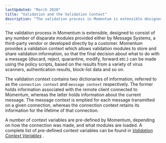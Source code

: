 ```yaml
---
lastUpdated: "March 2020"
title: "Validation and the Validation Context"
description: "The validation process in Momentum is extensible designed to consist of any number of disparate modules provided either by Message Systems a third party vendor or developed directly by a customer Momentum provides a validation context which allows validation modules to store and share validation information so that the final..."
---
```


The validation process in Momentum is extensible, designed to consist of any number of disparate modules provided either by Message Systems, a third-party vendor or developed directly by a customer. Momentum provides a validation context which allows validation modules to store and share validation information, so that the final decision about what to do with a message (discard, reject, quarantine, modify, forward etc.) can be made using the policy scripts, based on the results from a variety of virus scanners, authentication results, block-list data and so on.

The validation context contains two dictionaries of information, referred to as the `connection context` and `message context` respectively. The former holds information associated with the remote client connected to Momentum, whereas the latter holds information about the current message. The message context is emptied for each message transmitted on a given connection, whereas the connection context retains its information for the lifetime of that connection.

A number of context variables are pre-defined by Momentum, depending on how the connection was made, and what modules are loaded. A complete list of pre-defined context variables can be found in [*Validation Context Variables*](/momentum/3/3-reference/3-reference-policy-context-variables) .